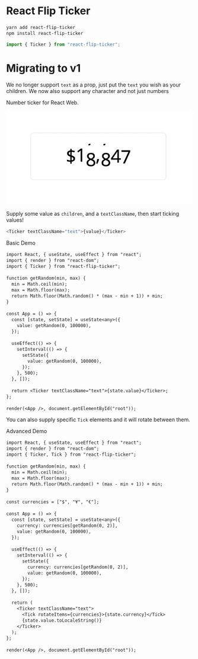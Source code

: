 # React Flip Ticker

```
yarn add react-flip-ticker
npm install react-flip-ticker
```

```js
import { Ticker } from "react-flip-ticker";
```

# Migrating to v1

We no longer support `text` as a prop, just put the `text` you wish as your children.
We now also support any character and not just numbers

Number ticker for React Web.

![](./webflipper.gif)

Supply some value as `children`, and a `textClassName`, then start ticking values!

```js
<Ticker textClassName="text">{value}</Ticker>
```

Basic Demo

```tsx
import React, { useState, useEffect } from "react";
import { render } from "react-dom";
import { Ticker } from "react-flip-ticker";

function getRandom(min, max) {
  min = Math.ceil(min);
  max = Math.floor(max);
  return Math.floor(Math.random() * (max - min + 1)) + min;
}

const App = () => {
  const [state, setState] = useState<any>({
    value: getRandom(0, 100000),
  });

  useEffect(() => {
    setInterval(() => {
      setState({
        value: getRandom(0, 100000),
      });
    }, 500);
  }, []);

  return <Ticker textClassName="text">{state.value}</Ticker>;
};

render(<App />, document.getElementById("root"));
```

You can also supply specific `Tick` elements and it will rotate between them.

Advanced Demo

```tsx
import React, { useState, useEffect } from "react";
import { render } from "react-dom";
import { Ticker, Tick } from "react-flip-ticker";

function getRandom(min, max) {
  min = Math.ceil(min);
  max = Math.floor(max);
  return Math.floor(Math.random() * (max - min + 1)) + min;
}

const currencies = ["$", "¥", "€"];

const App = () => {
  const [state, setState] = useState<any>({
    currency: currencies[getRandom(0, 2)],
    value: getRandom(0, 100000),
  });

  useEffect(() => {
    setInterval(() => {
      setState({
        currency: currencies[getRandom(0, 2)],
        value: getRandom(0, 100000),
      });
    }, 500);
  }, []);

  return (
    <Ticker textClassName="text">
      <Tick rotateItems={currencies}>{state.currency}</Tick>
      {state.value.toLocaleString()}
    </Ticker>
  );
};

render(<App />, document.getElementById("root"));
```
